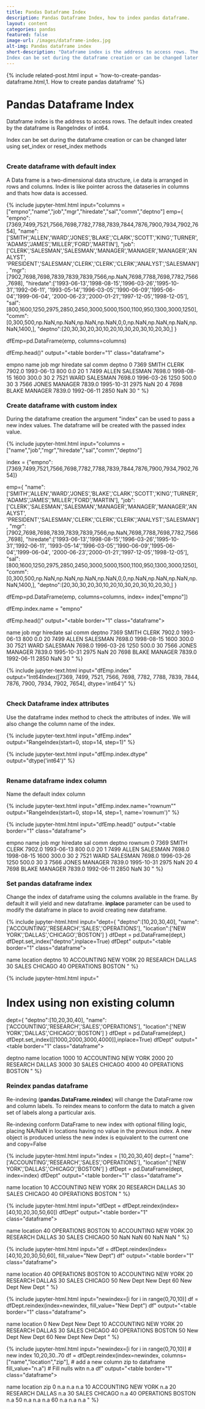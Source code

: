 ```yaml
---
title: Pandas Dataframe Index
description: Pandas Dataframe Index, how to index pandas dataframe.
layout: content
categories: pandas
featured: false 
image-url: /images/dataframe-index.jpg
alt-img: Pandas dataframe index
short-description: "Dataframe index is the address to access rows. The default index created by the dataframe is RangeIndex of int64.
Index can be set during the dataframe creation or can be changed later using set_index or reset_index methods"
---
```


{%
include related-post.html
input = 
'how-to-create-pandas-dataframe.html,1. How to create pandas dataframe'
%}


<h1 style="padding-top: 60px; margin-top: -40px;">Pandas Dataframe Index</h1>

Dataframe index is the address to access rows. The default index created by the dataframe is RangeIndex of int64.

Index can be set during the dataframe creation or can be changed later using set_index or reset_index methods


<h3 style="padding-top: 60px; margin-top: -40px;">Create dataframe with default index</h3>

A Data frame is a two-dimensional data structure, i.e data is arranged in rows and columns. Index is like pointer across the dataseries in columns and thats how data is accessed.

{% 
include jupyter-html.html 
input="columns = [\"empno\",\"name\",\"job\",\"mgr\",\"hiredate\",\"sal\",\"comm\",\"deptno\"]
emp={
    \"empno\":[7369,7499,7521,7566,7698,7782,7788,7839,7844,7876,7900,7934,7902,7654],
    \"name\":['SMITH','ALLEN','WARD','JONES','BLAKE','CLARK','SCOTT','KING','TURNER',
            'ADAMS','JAMES','MILLER','FORD','MARTIN'],
    \"job\":['CLERK','SALESMAN','SALESMAN','MANAGER','MANAGER','MANAGER','ANALYST',
           'PRESIDENT','SALESMAN','CLERK','CLERK','CLERK','ANALYST','SALESMAN'],
    \"mgr\":[7902,7698,7698,7839,7839,7839,7566,np.NaN,7698,7788,7698,7782,7566,7698],
    \"hiredate\":['1993-06-13','1998-08-15','1996-03-26','1995-10-31','1992-06-11',
                '1993-05-14','1996-03-05','1990-06-09','1995-06-04','1999-06-04',
                '2000-06-23','2000-01-21','1997-12-05','1998-12-05'],
    \"sal\":[800,1600,1250,2975,2850,2450,3000,5000,1500,1100,950,1300,3000,1250],
    \"comm\":[0,300,500,np.NaN,np.NaN,np.NaN,np.NaN,0,0,np.NaN,np.NaN,np.NaN,np.NaN,1400,],
    \"deptno\":[20,30,30,20,30,10,20,10,30,20,30,10,20,30,]
}

dfEmp=pd.DataFrame(emp, columns=columns)

dfEmp.head()"
output="<table border=\"1\" class=\"dataframe\">
  <thead>
    <tr style=\"text-align: right;\">
      <th></th>
      <th>empno</th>
      <th>name</th>
      <th>job</th>
      <th>mgr</th>
      <th>hiredate</th>
      <th>sal</th>
      <th>comm</th>
      <th>deptno</th>
    </tr>
  </thead>
  <tbody>
    <tr>
      <th>0</th>
      <td>7369</td>
      <td>SMITH</td>
      <td>CLERK</td>
      <td>7902.0</td>
      <td>1993-06-13</td>
      <td>800</td>
      <td>0.0</td>
      <td>20</td>
    </tr>
    <tr>
      <th>1</th>
      <td>7499</td>
      <td>ALLEN</td>
      <td>SALESMAN</td>
      <td>7698.0</td>
      <td>1998-08-15</td>
      <td>1600</td>
      <td>300.0</td>
      <td>30</td>
    </tr>
    <tr>
      <th>2</th>
      <td>7521</td>
      <td>WARD</td>
      <td>SALESMAN</td>
      <td>7698.0</td>
      <td>1996-03-26</td>
      <td>1250</td>
      <td>500.0</td>
      <td>30</td>
    </tr>
    <tr>
      <th>3</th>
      <td>7566</td>
      <td>JONES</td>
      <td>MANAGER</td>
      <td>7839.0</td>
      <td>1995-10-31</td>
      <td>2975</td>
      <td>NaN</td>
      <td>20</td>
    </tr>
    <tr>
      <th>4</th>
      <td>7698</td>
      <td>BLAKE</td>
      <td>MANAGER</td>
      <td>7839.0</td>
      <td>1992-06-11</td>
      <td>2850</td>
      <td>NaN</td>
      <td>30</td>
    </tr>
  </tbody>
</table>"
%}


<h3 style="padding-top: 60px; margin-top: -40px;">Create dataframe with custom index</h3>

During the dataframe creation the argument "index" can be used to pass a new index values. The dataframe will be created with the passed index value.


{% 
include jupyter-html.html 
input="columns = [\"name\",\"job\",\"mgr\",\"hiredate\",\"sal\",\"comm\",\"deptno\"]

index = {\"empno\":[7369,7499,7521,7566,7698,7782,7788,7839,7844,7876,7900,7934,7902,7654]}

emp={
    \"name\":['SMITH','ALLEN','WARD','JONES','BLAKE','CLARK','SCOTT','KING','TURNER',
            'ADAMS','JAMES','MILLER','FORD','MARTIN'],
    \"job\":['CLERK','SALESMAN','SALESMAN','MANAGER','MANAGER','MANAGER','ANALYST',
           'PRESIDENT','SALESMAN','CLERK','CLERK','CLERK','ANALYST','SALESMAN'],
    \"mgr\":[7902,7698,7698,7839,7839,7839,7566,np.NaN,7698,7788,7698,7782,7566,7698],
    \"hiredate\":['1993-06-13','1998-08-15','1996-03-26','1995-10-31','1992-06-11',
                '1993-05-14','1996-03-05','1990-06-09','1995-06-04','1999-06-04',
                '2000-06-23','2000-01-21','1997-12-05','1998-12-05'],
    \"sal\":[800,1600,1250,2975,2850,2450,3000,5000,1500,1100,950,1300,3000,1250],
    \"comm\":[0,300,500,np.NaN,np.NaN,np.NaN,np.NaN,0,0,np.NaN,np.NaN,np.NaN,np.NaN,1400,],
    \"deptno\":[20,30,30,20,30,10,20,10,30,20,30,10,20,30,]
}

dfEmp=pd.DataFrame(emp, columns=columns, index= index[\"empno\"])

dfEmp.index.name = \"empno\"

dfEmp.head()"
output="<table border=\"1\" class=\"dataframe\">
  <thead>
    <tr style=\"text-align: right;\">
      <th></th>
      <th>name</th>
      <th>job</th>
      <th>mgr</th>
      <th>hiredate</th>
      <th>sal</th>
      <th>comm</th>
      <th>deptno</th>
    </tr>   
  </thead>
  <tbody>
    <tr>
      <th>7369</th>
      <td>SMITH</td>
      <td>CLERK</td>
      <td>7902.0</td>
      <td>1993-06-13</td>
      <td>800</td>
      <td>0.0</td>
      <td>20</td>
    </tr>
    <tr>
      <th>7499</th>
      <td>ALLEN</td>
      <td>SALESMAN</td>
      <td>7698.0</td>
      <td>1998-08-15</td>
      <td>1600</td>
      <td>300.0</td>
      <td>30</td>
    </tr>
    <tr>
      <th>7521</th>
      <td>WARD</td>
      <td>SALESMAN</td>
      <td>7698.0</td>
      <td>1996-03-26</td>
      <td>1250</td>
      <td>500.0</td>
      <td>30</td>
    </tr>
    <tr>
      <th>7566</th>
      <td>JONES</td>
      <td>MANAGER</td>
      <td>7839.0</td>
      <td>1995-10-31</td>
      <td>2975</td>
      <td>NaN</td>
      <td>20</td>
    </tr>
    <tr>
      <th>7698</th>
      <td>BLAKE</td>
      <td>MANAGER</td>
      <td>7839.0</td>
      <td>1992-06-11</td>
      <td>2850</td>
      <td>NaN</td>
      <td>30</td>
    </tr>
  </tbody>
</table>"
%}

{% 
include jupyter-text.html 
input="dfEmp.index" 
output="Int64Index([7369, 7499, 7521, 7566, 7698, 7782, 7788, 7839, 7844, 7876, 7900,
            7934, 7902, 7654],
           dtype='int64')"
%}

<h3 style="padding-top: 60px; margin-top: -40px;">Check Dataframe index attributes</h3>

Use the dataframe index method to check the attributes of index. We will also change the column name of the index.
 
{% 
include jupyter-text.html 
input="dfEmp.index" 
output="RangeIndex(start=0, stop=14, step=1)"
%}


{% 
include jupyter-text.html 
input="dfEmp.index.dtype" 
output="dtype('int64')"
%}

<h3 style="padding-top: 60px; margin-top: -40px;">Rename dataframe index column</h3>

Name the default index column

{% 
include jupyter-text.html 
input="dfEmp.index.name=\"rownum\""
output="RangeIndex(start=0, stop=14, step=1, name='rownum')"
%}

{% 
include jupyter-html.html 
input="dfEmp.head()" 
output="<table border=\"1\" class=\"dataframe\">
  <thead>
    <tr style=\"text-align: right;\">
      <th></th>
      <th>empno</th>
      <th>name</th>
      <th>job</th>
      <th>mgr</th>
      <th>hiredate</th>
      <th>sal</th>
      <th>comm</th>
      <th>deptno</th>
    </tr>
    <tr>
      <th>rownum</th>
      <th></th>
      <th></th>
      <th></th>
      <th></th>
      <th></th>
      <th></th>
      <th></th>
      <th></th>
    </tr>
  </thead>
  <tbody>
    <tr>
      <th>0</th>
      <td>7369</td>
      <td>SMITH</td>
      <td>CLERK</td>
      <td>7902.0</td>
      <td>1993-06-13</td>
      <td>800</td>
      <td>0.0</td>
      <td>20</td>
    </tr>
    <tr>
      <th>1</th>
      <td>7499</td>
      <td>ALLEN</td>
      <td>SALESMAN</td>
      <td>7698.0</td>
      <td>1998-08-15</td>
      <td>1600</td>
      <td>300.0</td>
      <td>30</td>
    </tr>
    <tr>
      <th>2</th>
      <td>7521</td>
      <td>WARD</td>
      <td>SALESMAN</td>
      <td>7698.0</td>
      <td>1996-03-26</td>
      <td>1250</td>
      <td>500.0</td>
      <td>30</td>
    </tr>
    <tr>
      <th>3</th>
      <td>7566</td>
      <td>JONES</td>
      <td>MANAGER</td>
      <td>7839.0</td>
      <td>1995-10-31</td>
      <td>2975</td>
      <td>NaN</td>
      <td>20</td>
    </tr>
    <tr>
      <th>4</th>
      <td>7698</td>
      <td>BLAKE</td>
      <td>MANAGER</td>
      <td>7839.0</td>
      <td>1992-06-11</td>
      <td>2850</td>
      <td>NaN</td>
      <td>30</td>
    </tr>
  </tbody>
</table>"
%}

<h3 style="padding-top: 60px; margin-top: -40px;">Set pandas dataframe index</h3>

Change the index of dataframe using the columns available in the frame. By default it will yield and new dataframe. **inplace** parameter can be used to modify the dataframe in place to avoid creating new dataframe.

{% include jupyter-html.html
input="dept={
    \"deptno\":[10,20,30,40],
    \"name\":['ACCOUNTING','RESEARCH','SALES','OPERATIONS'],
    \"location\":['NEW YORK','DALLAS','CHICAGO','BOSTON']
}
dfDept = pd.DataFrame(dept,)
dfDept.set_index(\"deptno\",inplace=True)
dfDept"
output="<table border=\"1\" class=\"dataframe\">
  <thead>
    <tr style=\"text-align: right;\">
      <th></th>
      <th>name</th>
      <th>location</th>
    </tr>
    <tr>
      <th>deptno</th>
      <th></th>
      <th></th>
    </tr>
  </thead>
  <tbody>
    <tr>
      <th>10</th>
      <td>ACCOUNTING</td>
      <td>NEW YORK</td>
    </tr>
    <tr>
      <th>20</th>
      <td>RESEARCH</td>
      <td>DALLAS</td>
    </tr>
    <tr>
      <th>30</th>
      <td>SALES</td>
      <td>CHICAGO</td>
    </tr>
    <tr>
      <th>40</th>
      <td>OPERATIONS</td>
      <td>BOSTON</td>
    </tr>
  </tbody>
</table>"
%}

{% include jupyter-html.html
input="
# Index using non existing column
dept={
    \"deptno\":[10,20,30,40],
    \"name\":['ACCOUNTING','RESEARCH','SALES','OPERATIONS'],
    \"location\":['NEW YORK','DALLAS','CHICAGO','BOSTON']
}
dfDept = pd.DataFrame(dept,)
dfDept.set_index([[1000,2000,3000,4000]],inplace=True)
dfDept"
output="<table border=\"1\" class=\"dataframe\">
  <thead>
    <tr style=\"text-align: right;\">
      <th></th>
      <th>deptno</th>
      <th>name</th>
      <th>location</th>
    </tr>
  </thead>
  <tbody>
    <tr>
      <th>1000</th>
      <td>10</td>
      <td>ACCOUNTING</td>
      <td>NEW YORK</td>
    </tr>
    <tr>
      <th>2000</th>
      <td>20</td>
      <td>RESEARCH</td>
      <td>DALLAS</td>
    </tr>
    <tr>
      <th>3000</th>
      <td>30</td>
      <td>SALES</td>
      <td>CHICAGO</td>
    </tr>
    <tr>
      <th>4000</th>
      <td>40</td>
      <td>OPERATIONS</td>
      <td>BOSTON</td>
    </tr>
  </tbody>
</table>"
%}

<h3 style="padding-top: 60px; margin-top: -40px;">Reindex pandas dataframe</h3>

Re-indexing (**pandas.DataFrame.reindex**) will change the DataFrame row and column labels. To reindex means to conform the data to match a given set of labels along a particular axis.

Re-indexing conform DataFrame to new index with optional filling logic, placing NA/NaN in locations having no value in the previous index. A new object is produced unless the new index is equivalent to the current one and copy=False

{% include jupyter-html.html
input="index = [10,20,30,40]
dept={
    \"name\":['ACCOUNTING','RESEARCH','SALES','OPERATIONS'],
    \"location\":['NEW YORK','DALLAS','CHICAGO','BOSTON']
}
dfDept = pd.DataFrame(dept, index=index)
dfDept"
output="<table border=\"1\" class=\"dataframe\">
  <thead>
    <tr style=\"text-align: right;\">
      <th></th>
      <th>name</th>
      <th>location</th>
    </tr>
  </thead>
  <tbody>
    <tr>
      <th>10</th>
      <td>ACCOUNTING</td>
      <td>NEW YORK</td>
    </tr>
    <tr>
      <th>20</th>
      <td>RESEARCH</td>
      <td>DALLAS</td>
    </tr>
    <tr>
      <th>30</th>
      <td>SALES</td>
      <td>CHICAGO</td>
    </tr>
    <tr>
      <th>40</th>
      <td>OPERATIONS</td>
      <td>BOSTON</td>
    </tr>
  </tbody>
</table>"
%}

{% include jupyter-html.html
input="dfDept = dfDept.reindex(index=[40,10,20,30,50,60])
dfDept"
output="<table border=\"1\" class=\"dataframe\">
  <thead>
    <tr style=\"text-align: right;\">
      <th></th>
      <th>name</th>
      <th>location</th>
    </tr>
  </thead>
  <tbody>
    <tr>
      <th>40</th>
      <td>OPERATIONS</td>
      <td>BOSTON</td>
    </tr>
    <tr>
      <th>10</th>
      <td>ACCOUNTING</td>
      <td>NEW YORK</td>
    </tr>
    <tr>
      <th>20</th>
      <td>RESEARCH</td>
      <td>DALLAS</td>
    </tr>
    <tr>
      <th>30</th>
      <td>SALES</td>
      <td>CHICAGO</td>
    </tr>
    <tr>
      <th>50</th>
      <td>NaN</td>
      <td>NaN</td>
    </tr>
    <tr>
      <th>60</th>
      <td>NaN</td>
      <td>NaN</td>
    </tr>
  </tbody>
</table>"
%}

{% include jupyter-html.html
input="df = dfDept.reindex(index=[40,10,20,30,50,60], fill_value=\"New Dept\")
df"
output="<table border=\"1\" class=\"dataframe\">
  <thead>
    <tr style=\"text-align: right;\">
      <th></th>
      <th>name</th>
      <th>location</th>
    </tr>
  </thead>
  <tbody>
    <tr>
      <th>40</th>
      <td>OPERATIONS</td>
      <td>BOSTON</td>
    </tr>
    <tr>
      <th>10</th>
      <td>ACCOUNTING</td>
      <td>NEW YORK</td>
    </tr>
    <tr>
      <th>20</th>
      <td>RESEARCH</td>
      <td>DALLAS</td>
    </tr>
    <tr>
      <th>30</th>
      <td>SALES</td>
      <td>CHICAGO</td>
    </tr>
    <tr>
      <th>50</th>
      <td>New Dept</td>
      <td>New Dept</td>
    </tr>
    <tr>
      <th>60</th>
      <td>New Dept</td>
      <td>New Dept</td>
    </tr>
  </tbody>
</table>"
%}


{% include jupyter-html.html
input="newindex=[i for i in range(0,70,10)]
df = dfDept.reindex(index=newindex, fill_value=\"New Dept\")
df"
output="<table border=\"1\" class=\"dataframe\">
  <thead>
    <tr style=\"text-align: right;\">
      <th></th>
      <th>name</th>
      <th>location</th>
    </tr>
  </thead>
  <tbody>
    <tr>
      <th>0</th>
      <td>New Dept</td>
      <td>New Dept</td>
    </tr>
    <tr>
      <th>10</th>
      <td>ACCOUNTING</td>
      <td>NEW YORK</td>
    </tr>
    <tr>
      <th>20</th>
      <td>RESEARCH</td>
      <td>DALLAS</td>
    </tr>
    <tr>
      <th>30</th>
      <td>SALES</td>
      <td>CHICAGO</td>
    </tr>
    <tr>
      <th>40</th>
      <td>OPERATIONS</td>
      <td>BOSTON</td>
    </tr>
    <tr>
      <th>50</th>
      <td>New Dept</td>
      <td>New Dept</td>
    </tr>
    <tr>
      <th>60</th>
      <td>New Dept</td>
      <td>New Dept</td>
    </tr>
  </tbody>
</table>"
%}


{% include jupyter-html.html
input="newindex=[i for i in range(0,70,10)]  # new index 10,20,30..70
df = dfDept.reindex(index=newindex, 
                    columns=[\"name\",\"location\",\"zip\"], # add a new column zip to dataframe 
                    fill_value=\"n.a\") # Fill nulls witn n.a
df"
output="<table border=\"1\" class=\"dataframe\">
  <thead>
    <tr style=\"text-align: right;\">
      <th></th>
      <th>name</th>
      <th>location</th>
      <th>zip</th>
    </tr>
  </thead>
  <tbody>
    <tr>
      <th>0</th>
      <td>n.a</td>
      <td>n.a</td>
      <td>n.a</td>
    </tr>
    <tr>
      <th>10</th>
      <td>ACCOUNTING</td>
      <td>NEW YORK</td>
      <td>n.a</td>
    </tr>
    <tr>
      <th>20</th>
      <td>RESEARCH</td>
      <td>DALLAS</td>
      <td>n.a</td>
    </tr>
    <tr>
      <th>30</th>
      <td>SALES</td>
      <td>CHICAGO</td>
      <td>n.a</td>
    </tr>
    <tr>
      <th>40</th>
      <td>OPERATIONS</td>
      <td>BOSTON</td>
      <td>n.a</td>
    </tr>
    <tr>
      <th>50</th>
      <td>n.a</td>
      <td>n.a</td>
      <td>n.a</td>
    </tr>
    <tr>
      <th>60</th>
      <td>n.a</td>
      <td>n.a</td>
      <td>n.a</td>
    </tr>
  </tbody>
</table>"
%}